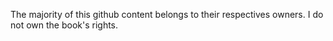 The majority of this github content belongs to their respectives owners. 
I do not own the book's rights.